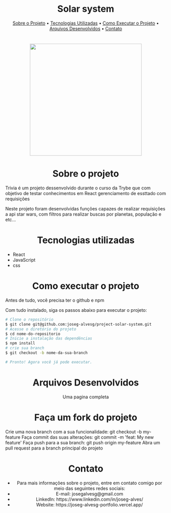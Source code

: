 <h1 align='center'>Solar system</h1>
 <p align='center'>
  <a href="#sobre-o-projeto">Sobre o Projeto</a> •
  <a href="#tecnologias-utilizadas">Tecnologias Utilizadas</a> •
  <a href="#como-executar-o-projeto">Como Executar o Projeto</a> •
  <a href="#arquivos-desenvolvidos">Arquivos Desenvolvidos</a> •
  <a href="#contato">Contato</a>
</p>
<h1 align='center'>
  <img src='https://external-content.duckduckgo.com/iu/?u=https%3A%2F%2Fwww.pngarts.com%2Ffiles%2F5%2FSolar-System-PNG-Free-Download.png&f=1&nofb=1&ipt=823064d653eda0497f64d41f920132f34e7cf9cf52e756b98866ea27f539e8d9&ipo=images' width="350" heigth="350"/>
</h1>

<h1 align='center'>Sobre o projeto</h1>
<p>Trivia é um projeto dessenvolvido durante o curso da Trybe que com objetivo de testar conhecimentos em React gerenciamento de essttado com requisições </p>
<p>Neste projeto foram desenvolvidas funções capazes de realizar requisições a api star wars, com filtros para realizar buscas por planetas, população e etc... </p>

<h1 align='center'>Tecnologias utilizadas</h1>
<ul>
  <li>React</li>
  <li>JavaScript</li>
  <li>css</li>
</ul>

<h1 align='center'>Como executar o projeto</h1>
<p>Antes de tudo, você precisa ter o github e npm</p>
<p>Com tudo instalado, siga os passos abaixo para executar o projeto:</p>

```bash
# Clone o repositório
$ git clone git@github.com:joseg-alvesg/project-solar-system.git
# Acesse o diretório do projeto
$ cd nome-do-repositorio
# Inicie a instalação das dependências
$ npm install
# crie sua branch
$ git checkout -b nome-da-sua-branch

# Pronto! Agora você já pode executar.
```
<h1 align='center'>Arquivos Desenvolvidos</h1>

<p align='center'>Uma pagina completa</p>

<h1 align='center'>Faça um fork do projeto</h1>
Crie uma nova branch com a sua funcionalidade: git checkout -b my-feature
Faça commit das suas alterações: git commit -m 'feat: My new feature'
Faça push para a sua branch: git push origin my-feature
Abra um pull request para a branch principal do projeto
<h1 align='center'>Contato</h1>
<ul> 
<li align='center'>Para mais informações sobre o projeto, entre em contato comigo por meio das seguintes redes sociais:</li>
<li align='center'>E-mail: josegalvesg@gmail.com</li>
<li align='center'>LinkedIn: https://www.linkedin.com/in/joseg-alves/</li>
<li align='center'>Website: https://joseg-alvesg-portfolio.vercel.app/</li>
</ul>
